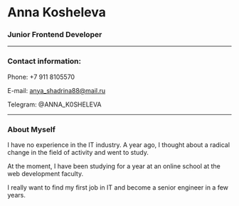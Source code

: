 # Anna Kosheleva 
### Junior Frontend Developer
***
### Contact information:

Phone: +7 911 8105570

E-mail: anya_shadrina88@mail.ru

Telegram: @ANNA_K0SHELEVA
***
### About Myself
I have no experience in the IT industry. A year ago, I thought about a radical change in the field of activity and went to study.

At the moment, I have been studying for a year at an online school at the web development faculty.

I really want to find my first job in IT and become a senior engineer in a few years.
